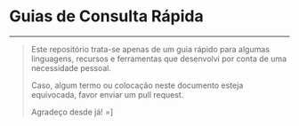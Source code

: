 # Guias de Consulta Rápida
***

> Este repositório trata-se apenas de um guia rápido para algumas linguagens, recursos e ferramentas que desenvolvi por conta de uma necessidade pessoal.
> 
> Caso, algum termo ou colocação neste documento esteja equivocada, favor enviar um pull request. 
>
> Agradeço desde já! =]
